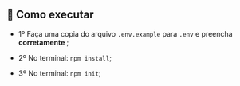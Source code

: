 ## 🚀 Como executar

 - 1º Faça uma copia do arquivo `.env.example` para `.env` e preencha <b> corretamente </b>;

 - 2º No terminal: `npm install`;

 - 3º No terminal: `npm init`;